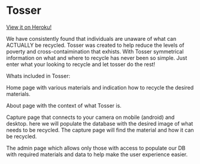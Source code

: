 # Tosser

[View it on Heroku!](http://project-tosser.herokuapp.com/)

We have consistently found that individuals are unaware of what can ACTUALLY be recycled. Tosser was created to help reduce the levels of poverty and cross-contaimination that exhists. With Tosser symmetrical information on what and where to recycle has never been so simple. Just enter what your looking to recycle and let tosser do the rest!

Whats included in Tosser:

Home page with various materials and indication how to recycle the desired materials.

About page with the context of what Tosser is.

Capture page that connects to your camera on mobile (android) and desktop. here we will populate the database with the desired image of what needs to be recycled. The capture page will find the material and how it can be recycled.

The admin page which allows only those with access to populate our DB with required materials and data to help make the user experience easier.




